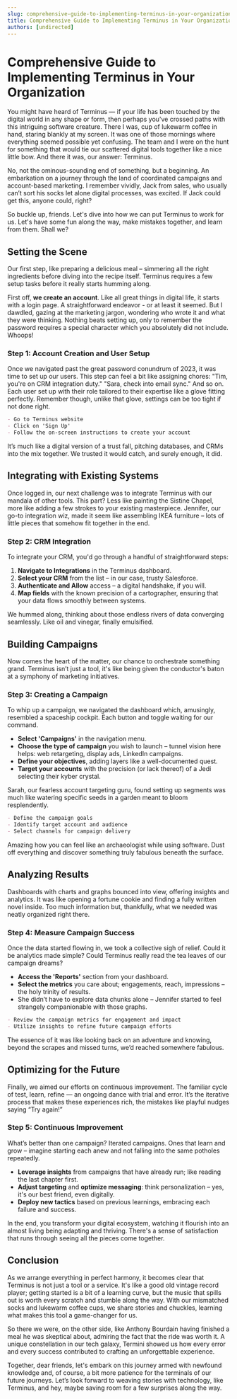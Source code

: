 ```yaml
---
slug: comprehensive-guide-to-implementing-terminus-in-your-organization
title: Comprehensive Guide to Implementing Terminus in Your Organization
authors: [undirected]
---
```



# Comprehensive Guide to Implementing Terminus in Your Organization

You might have heard of Terminus — if your life has been touched by the digital world in any shape or form, then perhaps you've crossed paths with this intriguing software creature. There I was, cup of lukewarm coffee in hand, staring blankly at my screen. It was one of those mornings where everything seemed possible yet confusing. The team and I were on the hunt for something that would tie our scattered digital tools together like a nice little bow. And there it was, our answer: Terminus.

No, not the ominous-sounding end of something, but a beginning. An embarkation on a journey through the land of coordinated campaigns and account-based marketing. I remember vividly, Jack from sales, who usually can’t sort his socks let alone digital processes, was excited. If Jack could get this, anyone could, right? 

So buckle up, friends. Let's dive into how we can put Terminus to work for us. Let's have some fun along the way, make mistakes together, and learn from them. Shall we?

## Setting the Scene

Our first step, like preparing a delicious meal – simmering all the right ingredients before diving into the recipe itself. Terminus requires a few setup tasks before it really starts humming along.

First off, **we create an account**. Like all great things in digital life, it starts with a login page. A straightforward endeavor - or at least it seemed. But I dawdled, gazing at the marketing jargon, wondering who wrote it and what they were thinking. Nothing beats setting up, only to remember the password requires a special character which you absolutely did not include. Whoops!

### Step 1: Account Creation and User Setup

Once we navigated past the great password conundrum of 2023, it was time to set up our users. This step can feel a bit like assigning chores: "Tim, you're on CRM integration duty." "Sara, check into email sync." And so on. Each user set up with their role tailored to their expertise like a glove fitting perfectly. Remember though, unlike that glove, settings can be too tight if not done right. 

```markdown
- Go to Terminus website
- Click on 'Sign Up'
- Follow the on-screen instructions to create your account
```

It’s much like a digital version of a trust fall, pitching databases, and CRMs into the mix together. We trusted it would catch, and surely enough, it did.

## Integrating with Existing Systems

Once logged in, our next challenge was to integrate Terminus with our mandala of other tools. This part? Less like painting the Sistine Chapel, more like adding a few strokes to your existing masterpiece. Jennifer, our go-to integration wiz, made it seem like assembling IKEA furniture – lots of little pieces that somehow fit together in the end.

### Step 2: CRM Integration

To integrate your CRM, you'd go through a handful of straightforward steps:

1. **Navigate to Integrations** in the Terminus dashboard.
2. **Select your CRM** from the list – in our case, trusty Salesforce.
3. **Authenticate and Allow** access – a digital handshake, if you will.
4. **Map fields** with the known precision of a cartographer, ensuring that your data flows smoothly between systems.

We hummed along, thinking about those endless rivers of data converging seamlessly. Like oil and vinegar, finally emulsified.

## Building Campaigns

Now comes the heart of the matter, our chance to orchestrate something grand. Terminus isn’t just a tool, it's like being given the conductor's baton at a symphony of marketing initiatives.

### Step 3: Creating a Campaign

To whip up a campaign, we navigated the dashboard which, amusingly, resembled a spaceship cockpit. Each button and toggle waiting for our command. 

- **Select 'Campaigns'** in the navigation menu.
- **Choose the type of campaign** you wish to launch – tunnel vision here helps: web retargeting, display ads, LinkedIn campaigns.
- **Define your objectives**, adding layers like a well-documented quest. 
- **Target your accounts** with the precision (or lack thereof) of a Jedi selecting their kyber crystal.

Sarah, our fearless account targeting guru, found setting up segments was much like watering specific seeds in a garden meant to bloom resplendently. 

```markdown
- Define the campaign goals
- Identify target account and audience
- Select channels for campaign delivery
```

Amazing how you can feel like an archaeologist while using software. Dust off everything and discover something truly fabulous beneath the surface.

## Analyzing Results

Dashboards with charts and graphs bounced into view, offering insights and analytics. It was like opening a fortune cookie and finding a fully written novel inside. Too much information but, thankfully, what we needed was neatly organized right there. 

### Step 4: Measure Campaign Success

Once the data started flowing in, we took a collective sigh of relief. Could it be analytics made simple? Could Terminus really read the tea leaves of our campaign dreams?

- **Access the 'Reports'** section from your dashboard.
- **Select the metrics** you care about; engagements, reach, impressions – the holy trinity of results.
- She didn’t have to explore data chunks alone – Jennifer started to feel strangely companionable with those graphs.

```markdown
- Review the campaign metrics for engagement and impact
- Utilize insights to refine future campaign efforts
```

The essence of it was like looking back on an adventure and knowing, beyond the scrapes and missed turns, we’d reached somewhere fabulous.

## Optimizing for the Future

Finally, we aimed our efforts on continuous improvement. The familiar cycle of test, learn, refine — an ongoing dance with trial and error. It’s the iterative process that makes these experiences rich, the mistakes like playful nudges saying “Try again!”

### Step 5: Continuous Improvement

What’s better than one campaign? Iterated campaigns. Ones that learn and grow – imagine starting each anew and not falling into the same potholes repeatedly.

- **Leverage insights** from campaigns that have already run; like reading the last chapter first.
- **Adjust targeting** and **optimize messaging**: think personalization – yes, it's our best friend, even digitally.
- **Deploy new tactics** based on previous learnings, embracing each failure and success.

In the end, you transform your digital ecosystem, watching it flourish into an almost living being adapting and thriving. There's a sense of satisfaction that runs through seeing all the pieces come together. 

## Conclusion

As we arrange everything in perfect harmony, it becomes clear that Terminus is not just a tool or a service. It's like a good old vintage record player; getting started is a bit of a learning curve, but the music that spills out is worth every scratch and stumble along the way. With our mismatched socks and lukewarm coffee cups, we share stories and chuckles, learning what makes this tool a game-changer for us.

So there we were, on the other side, like Anthony Bourdain having finished a meal he was skeptical about, admiring the fact that the ride was worth it. A unique constellation in our tech galaxy, Termini showed us how every error and every success contributed to crafting an unforgettable experience.

Together, dear friends, let's embark on this journey armed with newfound knowledge and, of course, a bit more patience for the terminals of our future journeys. Let’s look forward to weaving stories with technology, like Terminus, and hey, maybe saving room for a few surprises along the way.